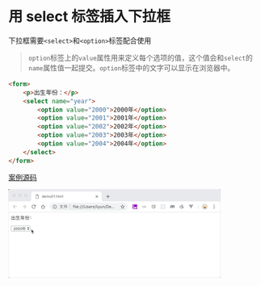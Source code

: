 # 用 select 标签插入下拉框

下拉框需要`<select>`和`<option>`标签配合使用

> `option`标签上的`value`属性用来定义每个选项的值，这个值会和`select`的`name`属性值一起提交。`option`标签中的文字可以显示在浏览器中。

```html
<form>
    <p>出生年份：</p>
    <select name="year">
        <option value="2000">2000年</option>
        <option value="2001">2001年</option>
        <option value="2002">2002年</option>
        <option value="2003">2003年</option>
        <option value="2004">2004年</option>
    </select>
</form>
```

[案例源码](./demo/demo01.html)

![](./images/01.gif)
